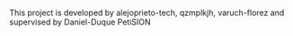 This project is developed by alejoprieto-tech, qzmplkjh, varuch-florez
and supervised by Daniel-Duque
PetiSION
